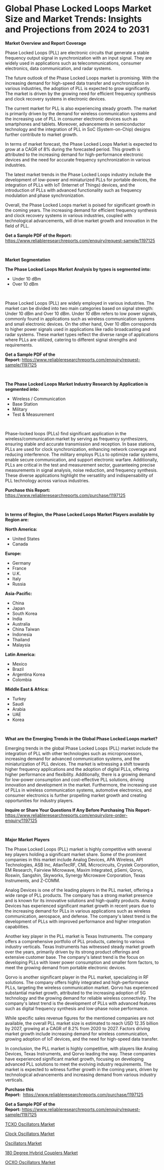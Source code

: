 <p><h1>Global Phase Locked Loops Market Size and Market Trends: Insights and Projections from 2024 to 2031</h1></p><p><strong>Market Overview and Report Coverage</strong></p>
<p><p>Phase Locked Loops (PLL) are electronic circuits that generate a stable frequency output signal in synchronization with an input signal. They are widely used in applications such as telecommunications, consumer electronics, data communication, and radar systems.</p><p>The future outlook of the Phase Locked Loops market is promising. With the increasing demand for high-speed data transfer and synchronization in various industries, the adoption of PLL is expected to grow significantly. The market is driven by the growing need for efficient frequency synthesis and clock recovery systems in electronic devices.</p><p>The current market for PLL is also experiencing steady growth. The market is primarily driven by the demand for wireless communication systems and the increasing use of PLL in consumer electronic devices such as smartphones and tablets. Moreover, advancements in semiconductor technology and the integration of PLL in SoC (System-on-Chip) designs further contribute to market growth.</p><p>In terms of market forecast, the Phase Locked Loops Market is expected to grow at a CAGR of 8% during the forecasted period. This growth is attributed to the increasing demand for high-performance electronic devices and the need for accurate frequency synchronization in various industries.</p><p>The latest market trends in the Phase Locked Loops industry include the development of low-power and miniaturized PLLs for portable devices, the integration of PLLs with IoT (Internet of Things) devices, and the introduction of PLLs with advanced functionality such as frequency modulation and phase synchronization.</p><p>Overall, the Phase Locked Loops market is poised for significant growth in the coming years. The increasing demand for efficient frequency synthesis and clock recovery systems in various industries, coupled with technological advancements, will drive market growth and innovation in the field of PLL.</p></p>
<p><strong>Get a Sample PDF of the Report:</strong> <a href="https://www.reliableresearchreports.com/enquiry/request-sample/1197125">https://www.reliableresearchreports.com/enquiry/request-sample/1197125</a></p>
<p>&nbsp;</p>
<p><strong>Market Segmentation</strong></p>
<p><strong>The Phase Locked Loops Market Analysis by types is segmented into:</strong></p>
<p><ul><li>Under 10 dBm</li><li>Over 10 dBm</li></ul></p>
<p>&nbsp;</p>
<p><p>Phase Locked Loops (PLL) are widely employed in various industries. The market can be divided into two main categories based on signal strength: Under 10 dBm and Over 10 dBm. Under 10 dBm refers to low power signals, commonly found in applications such as wireless communication systems and small electronic devices. On the other hand, Over 10 dBm corresponds to higher power signals used in applications like radio broadcasting and radar systems. These market types reflect the diverse range of applications where PLLs are utilized, catering to different signal strengths and requirements.</p></p>
<p><strong>Get a Sample PDF of the Report:</strong>&nbsp;<a href="https://www.reliableresearchreports.com/enquiry/request-sample/1197125">https://www.reliableresearchreports.com/enquiry/request-sample/1197125</a></p>
<p>&nbsp;</p>
<p><strong>The Phase Locked Loops Market Industry Research by Application is segmented into:</strong></p>
<p><ul><li>Wireless / Communication</li><li>Base Station</li><li>Military</li><li>Test & Measurement</li></ul></p>
<p>&nbsp;</p>
<p><p>Phase-locked loops (PLLs) find significant application in the wireless/communication market by serving as frequency synthesizers, ensuring stable and accurate transmission and reception. In base stations, PLLs are used for clock synchronization, enhancing network coverage and reducing interference. The military employs PLLs to optimize radar systems, enable secure communication, and support electronic warfare. Additionally, PLLs are critical in the test and measurement sector, guaranteeing precise measurements in signal analysis, noise reduction, and frequency synthesis. These diverse applications highlight the versatility and indispensability of PLL technology across various industries.</p></p>
<p><strong>Purchase this Report:</strong>&nbsp; <a href="https://www.reliableresearchreports.com/purchase/1197125">https://www.reliableresearchreports.com/purchase/1197125</a></p>
<p>&nbsp;</p>
<p><strong>In terms of Region, the Phase Locked Loops Market Players available by Region are:</strong></p>
<p>
    <p> <strong> North America: </strong>
        <ul>
            <li>United States</li>
            <li>Canada</li>
        </ul>
        </p> 
    <p> <strong> Europe: </strong>
        <ul>
            <li>Germany</li>
            <li>France</li>
            <li>U.K.</li>
            <li>Italy</li>
            <li>Russia</li>
        </ul>
        </p> 
    <p> <strong> Asia-Pacific: </strong>
        <ul>
            <li>China</li>
            <li>Japan</li>
            <li>South Korea</li>
            <li>India</li>
            <li>Australia</li>
            <li>China Taiwan</li>
            <li>Indonesia</li>
            <li>Thailand</li>
            <li>Malaysia</li>
        </ul>
        </p> 
    <p> <strong> Latin America: </strong>
        <ul>
            <li>Mexico</li>
            <li>Brazil</li>
            <li>Argentina Korea</li>
            <li>Colombia</li>
        </ul>
        </p> 
    <p> <strong> Middle East & Africa: </strong>
        <ul>
            <li>Turkey</li>
            <li>Saudi</li>
            <li>Arabia</li>
            <li>UAE</li>
            <li>Korea</li>
        </ul>
    </p>
    </p>
<p>&nbsp;</p>
<p><strong>What are the Emerging Trends in the Global Phase Locked Loops market?</strong></p>
<p><p>Emerging trends in the global Phase Locked Loops (PLL) market include the integration of PLL with other technologies such as microprocessors, increasing demand for advanced communication systems, and the miniaturization of PLL devices. The market is witnessing a shift towards higher frequency applications and the adoption of digital PLLs, offering higher performance and flexibility. Additionally, there is a growing demand for low-power consumption and cost-effective PLL solutions, driving innovation and development in the market. Furthermore, the increasing use of PLLs in wireless communication systems, automotive electronics, and consumer electronics is further propelling market growth and creating opportunities for industry players.</p></p>
<p><strong>Inquire or Share Your Questions If Any Before Purchasing This Report</strong>- <a href="https://www.reliableresearchreports.com/enquiry/pre-order-enquiry/1197125">https://www.reliableresearchreports.com/enquiry/pre-order-enquiry/1197125</a></p>
<p>&nbsp;</p>
<p><strong>Major Market Players</strong></p>
<p><p>The Phase Locked Loops (PLL) market is highly competitive with several key players holding a significant market share. Some of the prominent companies in this market include Analog Devices, APA Wireless, API Technologies, ASB Inc, AtlanTecRF, CML Microcircuits, Crystek Corporation, EM Research, Fairview Microwave, Maxim Integrated, pSemi, Qorvo, Roswin, Sangshin, Skyworks, Synergy Microwave Corporation, Texas Instruments, and Z-COMM.</p><p>Analog Devices is one of the leading players in the PLL market, offering a wide range of PLL products. The company has a strong market presence and is known for its innovative solutions and high-quality products. Analog Devices has experienced significant market growth in recent years due to the increasing demand for PLLs in various applications such as wireless communication, aerospace, and defense. The company's latest trend is the development of PLLs with improved performance and higher integration capabilities.</p><p>Another key player in the PLL market is Texas Instruments. The company offers a comprehensive portfolio of PLL products, catering to various industry verticals. Texas Instruments has witnessed steady market growth over the years, primarily driven by its strong product offerings and extensive customer base. The company's latest trend is the focus on developing PLLs with lower power consumption and smaller form factors, to meet the growing demand from portable electronic devices.</p><p>Qorvo is another significant player in the PLL market, specializing in RF solutions. The company offers highly integrated and high-performance PLLs, targeting the wireless communication market. Qorvo has experienced substantial market growth, attributed to the increasing adoption of 5G technology and the growing demand for reliable wireless connectivity. The company's latest trend is the development of PLLs with advanced features such as digital frequency synthesis and low-phase noise performance.</p><p>While specific sales revenue figures for the mentioned companies are not available, the overall PLL market size is estimated to reach USD 12.35 billion by 2027, growing at a CAGR of 8.2% from 2020 to 2027. Factors driving market growth include increasing demand for wireless communication, growing adoption of IoT devices, and the need for high-speed data transfer.</p><p>In conclusion, the PLL market is highly competitive, with players like Analog Devices, Texas Instruments, and Qorvo leading the way. These companies have experienced significant market growth, focusing on developing advanced PLL solutions to meet the evolving industry requirements. The market is expected to witness further growth in the coming years, driven by technological advancements and increasing demand from various industry verticals.</p></p>
<p><strong>Purchase this Report:</strong>&nbsp;&nbsp;<a href="https://www.reliableresearchreports.com/purchase/1197125">https://www.reliableresearchreports.com/purchase/1197125</a></p>
<p></p>
<p><strong>Get a Sample PDF of the Report:</strong>&nbsp;<a href="https://www.reliableresearchreports.com/enquiry/request-sample/1197125">https://www.reliableresearchreports.com/enquiry/request-sample/1197125</a></p>
<p><p><a href="https://github.com/chartsaturn/Market-Research-Report-List-1/blob/main/tcxo-oscillators-market.md">TCXO Oscillators Market</a></p><p><a href="https://github.com/beatblasta/Market-Research-Report-List-1/blob/main/clock-oscillators-market.md">Clock Oscillators Market</a></p><p><a href="https://github.com/Triciasol/Market-Research-Report-List-1/blob/main/oscillators-market.md">Oscillators Market</a></p><p><a href="https://github.com/jsmusil/Market-Research-Report-List-1/blob/main/180-degree-hybrid-couplers-market.md">180 Degree Hybrid Couplers Market</a></p><p><a href="https://github.com/jhcraigie/Market-Research-Report-List-1/blob/main/ocxo-oscillators-market.md">OCXO Oscillators Market</a></p></p>